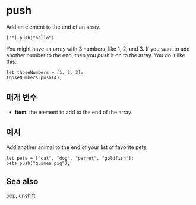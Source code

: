# push

Add an element to the end of an array.

```sig
[""].push("hello")
```

You might have an array with 3 numbers, like 1, 2, and 3. If you want to add another number to the end, then you *push* it on to the array. You do it like this:

```block
let thoseNumbers = [1, 2, 3];
thoseNumbers.push(4);
```

## 매개 변수

* **item**: the element to add to the end of the array.

## 예시

Add another animal to the end of your list of favorite pets.

```blocks
let pets = ["cat", "dog", "parrot", "goldfish"];
pets.push("guinea pig");
```

## Sea also

[pop](/blocks/arrays/pop), [unshift](/blocks/arrays/unshift)